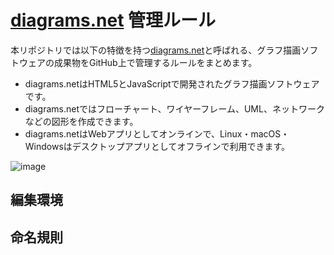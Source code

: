# [diagrams.net](https://www.diagrams.net) 管理ルール

本リポジトリでは以下の特徴を持つ[diagrams.net](https://www.diagrams.net)と呼ばれる、グラフ描画ソフトウェアの成果物をGitHub上で管理するルールをまとめます。

- diagrams.netはHTML5とJavaScriptで開発されたグラフ描画ソフトウェアです。
- diagrams.netではフローチャート、ワイヤーフレーム、UML、ネットワークなどの図形を作成できます。
- diagrams.netはWebアプリとしてオンラインで、Linux・macOS・Windowsはデスクトップアプリとしてオフラインで利用できます。

![image](https://user-images.githubusercontent.com/23740796/197519607-ea756bd1-ac27-4719-8ae8-4990a258f01f.png)

## 編集環境


## 命名規則

